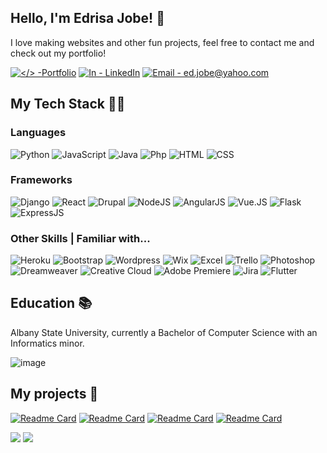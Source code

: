 ## Hello, I'm Edrisa Jobe! 👋
I love making websites and other fun projects, feel free to contact me and check out my portfolio!

[![</> -Portfolio](https://img.shields.io/badge/<%2F>-Portfolio-0099E5?style=for-the-badge)](https://www.edrisajobe.dev)
[![In - LinkedIn](https://img.shields.io/badge/In-LinkedIn-3670A0?style=for-the-badge)](https://www.linkedin.com/in/edrisa-jobe-1305211b8/) 
[![Email - ed.jobe@yahoo.com](https://img.shields.io/badge/Email-ed.jobe%40yahoo.com-A100FF?style=for-the-badge)](https://www.yahoo.com)


## My Tech Stack 👨‍💻

### Languages
![Python](https://img.shields.io/badge/python-3670A0?style=for-the-badge&logo=python&logoColor=ffdd54) 
![JavaScript](https://img.shields.io/badge/JavaScript-F7DF1E?style=for-the-badge&logo=javascript&logoColor=black)
![Java](https://img.shields.io/badge/Java-ED8B00?style=for-the-badge&logo=java&logoColor=white)
![Php](https://img.shields.io/badge/PHP-777BB4?style=for-the-badge&logo=php&logoColor=white)
![HTML](https://img.shields.io/badge/html-%23E34F26.svg?style=for-the-badge&logo=html5&logoColor=white)
![CSS](https://img.shields.io/badge/css-%231572B6.svg?style=for-the-badge&logo=css3&logoColor=white)

### Frameworks
![Django](https://img.shields.io/badge/django-%23092E20.svg?style=for-the-badge&logo=django&logoColor=white)
![React](https://img.shields.io/badge/React-20232A?style=for-the-badge&logo=react&logoColor=61DAFB)
![Drupal](https://img.shields.io/badge/Drupal-0099E5?style=for-the-badge&logo=java&logoColor=white)
![NodeJS](https://img.shields.io/badge/Node.js-43853D?style=for-the-badge&logo=node.js&logoColor=white)
![AngularJS](https://img.shields.io/badge/Angular-DD0031?style=for-the-badge&logo=angular&logoColor=white)
![Vue.JS](https://img.shields.io/badge/Vue.js-35495E?style=for-the-badge&logo=vue.js&logoColor=4FC08D)
![Flask](https://img.shields.io/badge/Flask-000000?style=for-the-badge&logo=flask&logoColor=white)
![ExpressJS](https://img.shields.io/badge/Express.js-404D59?style=for-the-badge)

### Other Skills | Familiar with...
![Heroku](https://img.shields.io/badge/heroku-%23430098.svg?style=for-the-badge&logo=heroku&logoColor=white)
![Bootstrap](https://img.shields.io/badge/bootstrap-%23563D7C.svg?style=for-the-badge&logo=bootstrap&logoColor=white)
![Wordpress](https://img.shields.io/badge/Wordpress-21759B?style=for-the-badge&logo=wordpress&logoColor=white)
![Wix](https://img.shields.io/badge/Wix-000?style=for-the-badge&logo=wix&logoColor=white)
![Excel](https://img.shields.io/badge/Microsoft_Excel-217346?style=for-the-badge&logo=microsoft-excel&logoColor=white)
![Trello](https://img.shields.io/badge/Trello-0052CC?style=for-the-badge&logo=trello&logoColor=white)
![Photoshop](https://img.shields.io/badge/Photoshop-31A8FF?style=for-the-badge&logo=Adobe%20Photoshop&logoColor=white)
![Dreamweaver](https://img.shields.io/badge/Dreamweaver-072401?style=for-the-badge&logo=Adobe%20Dreamweaver&logoColor=white)
![Creative Cloud](https://img.shields.io/badge/Adobe%20Creative%20Cloud-DA1F26?style=for-the-badge&logo=Adobe%20Creative%20Cloud&logoColor=white)
![Adobe Premiere](https://img.shields.io/badge/Adobe%20Premiere%20Pro-9999FF?style=for-the-badge&logo=Adobe%20Premiere%20Pro&logoColor=white)
![Jira](https://img.shields.io/badge/Jira-0052CC?style=for-the-badge&logo=Jira&logoColor=white)
![Flutter](https://img.shields.io/badge/Flutter-02569B?style=for-the-badge&logo=flutter&logoColor=white)

## Education :books:
Albany State University, currently a Bachelor of Computer Science with an Informatics minor.

![image](https://media.licdn.com/dms/image/v2/C4E1BAQFrVu1T3NZMlg/company-background_10000/company-background_10000/0/1584400374545/university_at_albany_cover?e=2147483647&v=beta&t=XW1MDzZROGFjNnuWcNNy40U_oeuhVq6YnMy4uCNhyWI)

## My projects :open_file_folder:
[![Readme Card](https://github-readme-stats.vercel.app/api/pin/?username=edrisajobe&repo=theforecastapp)](https://github.com/EdrisaJobe/theforecastapp)
[![Readme Card](https://github-readme-stats.vercel.app/api/pin/?username=edrisajobe&repo=oneagenda)](https://github.com/EdrisaJobe/oneagenda)
[![Readme Card](https://github-readme-stats.vercel.app/api/pin/?username=edrisajobe&repo=easycharts)](https://github.com/EdrisaJobe/easycharts)
[![Readme Card](https://github-readme-stats.vercel.app/api/pin/?username=edrisajobe&repo=covidcases)](https://github.com/EdrisaJobe/covidcases)

![](https://raw.githubusercontent.com/edrisajobe/github-stats/master/generated/overview.svg#gh-dark-mode-only)
![](https://raw.githubusercontent.com/edrisajobe/github-stats/master/generated/overview.svg#gh-light-mode-only)

<!---
EdrisaJobe/EdrisaJobe is a ✨ special ✨ repository because its `README.md` (this file) appears on your GitHub profile.
You can click the Preview link to take a look at your changes.
--->
